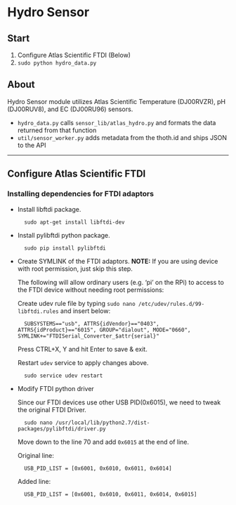 # Hydro Sensor #

## Start
1. Configure Atlas Scientific FTDI (Below)
2. `sudo python hydro_data.py`

## About

Hydro Sensor module utilizes Atlas Scientific Temperature (DJ00RVZR), pH (DJ00RUV8), and EC (DJ00RU96) sensors.

* `hydro_data.py` calls `sensor_lib/atlas_hydro.py` and formats the data returned from that function
* `util/sensor_worker.py` adds metadata from the thoth.id and ships JSON to the API

---

## Configure Atlas Scientific FTDI
### Installing dependencies for FTDI adaptors ###

* Install libftdi package.

        sudo apt-get install libftdi-dev

* Install pylibftdi python package.

        sudo pip install pylibftdi

* Create SYMLINK of the FTDI adaptors.
    **NOTE:** If you are using device with root permission, just skip this step.

    The following will allow ordinary users (e.g. ‘pi’ on the RPi) to access to the FTDI device without needing root permissions:

    Create udev rule file by typing `sudo nano /etc/udev/rules.d/99-libftdi.rules` and insert below:

        SUBSYSTEMS=="usb", ATTRS{idVendor}=="0403", ATTRS{idProduct}=="6015", GROUP="dialout", MODE="0660", SYMLINK+="FTDISerial_Converter_$attr{serial}"

    Press CTRL+X, Y and hit Enter to save & exit.

    Restart `udev` service to apply changes above.

        sudo service udev restart


* Modify FTDI python driver

    Since our FTDI devices use other USB PID(0x6015), we need to tweak the original FTDI Driver.

        sudo nano /usr/local/lib/python2.7/dist-packages/pylibftdi/driver.py

    Move down to the line 70 and add `0x6015` at the end of line.

    Original line:

        USB_PID_LIST = [0x6001, 0x6010, 0x6011, 0x6014]

    Added line:

        USB_PID_LIST = [0x6001, 0x6010, 0x6011, 0x6014, 0x6015]        
